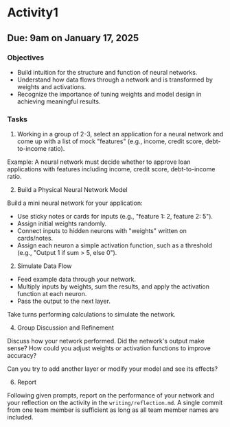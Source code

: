 # Activity1

## Due: 9am on January 17, 2025

### Objectives

- Build intuition for the structure and function of neural networks.
- Understand how data flows through a network and is transformed by weights and activations.
- Recognize the importance of tuning weights and model design in achieving meaningful results.

### Tasks

1. Working in a group of 2-3, select an application for a neural network and come up with a list of mock "features" (e.g., income, credit score, debt-to-income ratio).

Example: A neural network must decide whether to approve loan applications with features including income, credit score, debt-to-income ratio.

2. Build a Physical Neural Network Model
   
Build a mini neural network for your application:

- Use sticky notes or cards for inputs (e.g., "feature 1: 2, feature 2: 5").
- Assign initial weights randomly.
- Connect inputs to hidden neurons with "weights" written on cards/notes.
- Assign each neuron a simple activation function, such as a threshold (e.g., "Output 1 if sum > 5, else 0").

2. Simulate Data Flow
   
- Feed example data through your network.
- Multiply inputs by weights, sum the results, and apply the activation function at each neuron.
- Pass the output to the next layer.

Take turns performing calculations to simulate the network.

4. Group Discussion and Refinement
   
Discuss how your network performed. Did the network's output make sense?
How could you adjust weights or activation functions to improve accuracy?

Can you try to add another layer or modify your model and see its effects?

6. Report 

Following given prompts, report on the performance of your network and your reflection on the activity in the `writing/reflection.md`. A single commit from one team member is sufficient as long as all team member names are included.
